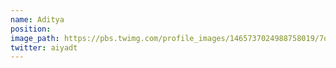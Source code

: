 ```yaml
---
name: Aditya
position:
image_path: https://pbs.twimg.com/profile_images/1465737024988758019/7qNZ5jr8_400x400.jpg
twitter: aiyadt
---
```

